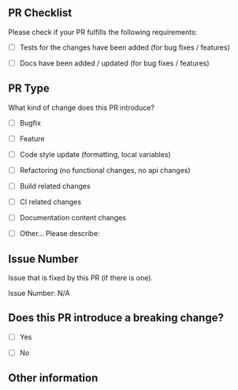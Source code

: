 ## PR Checklist
Please check if your PR fulfills the following requirements:

- [ ] Tests for the changes have been added (for bug fixes / features)
- [ ] Docs have been added / updated (for bug fixes / features)


## PR Type
What kind of change does this PR introduce?

<!-- Please check the one that applies to this PR using "x". -->

- [ ] Bugfix
- [ ] Feature
- [ ] Code style update (formatting, local variables)
- [ ] Refactoring (no functional changes, no api changes)
- [ ] Build related changes
- [ ] CI related changes
- [ ] Documentation content changes
- [ ] Other... Please describe:


## Issue Number
Issue that is fixed by this PR (if there is one).

<!-- Bugs and features must be linked to an issue. -->

Issue Number: N/A


## Does this PR introduce a breaking change?

- [ ] Yes
- [ ] No


<!-- If this PR contains a breaking change, please describe the impact and migration path for existing applications below. -->


## Other information
